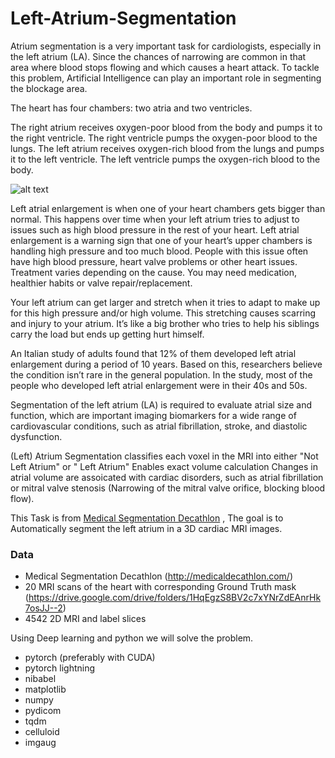 # Left-Atrium-Segmentation

Atrium segmentation is a very important task for cardiologists, especially in the left atrium (LA). Since the chances of narrowing are common in that area where blood stops flowing and which causes a heart attack. To tackle this problem, Artificial Intelligence can play an important role in segmenting the blockage area.

The heart has four chambers: two atria and two ventricles.

The right atrium receives oxygen-poor blood from the body and pumps it to the right ventricle.
The right ventricle pumps the oxygen-poor blood to the lungs.
The left atrium receives oxygen-rich blood from the lungs and pumps it to the left ventricle.
The left ventricle pumps the oxygen-rich blood to the body.

![alt text](https://sa1s3optim.patientpop.com/assets/docs/346147.jpg)

Left atrial enlargement is when one of your heart chambers gets bigger than normal. This happens over time when your left atrium tries to adjust to issues such as high blood pressure in the rest of your heart.
Left atrial enlargement is a warning sign that one of your heart’s upper chambers is handling high pressure and too much blood. People with this issue often have high blood pressure, heart valve problems or other heart issues. Treatment varies depending on the cause. You may need medication, healthier habits or valve repair/replacement.

Your left atrium can get larger and stretch when it tries to adapt to make up for this high pressure and/or high volume. This stretching causes scarring and injury to your atrium. It’s like a big brother who tries to help his siblings carry the load but ends up getting hurt himself.

An Italian study of adults found that 12% of them developed left atrial enlargement during a period of 10 years. Based on this, researchers believe the condition isn’t rare in the general population. In the study, most of the people who developed left atrial enlargement were in their 40s and 50s.

Segmentation of the left atrium (LA) is required to evaluate atrial size and function, which are important imaging biomarkers for a wide range of cardiovascular conditions, such as atrial fibrillation, stroke, and diastolic dysfunction.

(Left) Atrium Segmentation classifies each voxel in the MRI into either "Not Left Atrium" or " Left Atrium" Enables exact volume calculation
Changes in atrial volume are assoicated with cardiac disorders, such as atrial fibrillation or mitral valve stenosis (Narrowing of the mitral valve orifice, blocking blood flow).

This Task is from [Medical Segmentation Decathlon](http://medicaldecathlon.com/) , The goal is to Automatically segment the left atrium in a 3D cardiac MRI images.

### Data
- Medical Segmentation Decathlon (http://medicaldecathlon.com/)
- 20 MRI scans of the heart with corresponding Ground Truth mask (https://drive.google.com/drive/folders/1HqEgzS8BV2c7xYNrZdEAnrHk7osJJ--2)
- 4542 2D MRI and label slices

Using Deep learning and python we will solve the problem.
* pytorch (preferably with CUDA)
* pytorch lightning
* nibabel
* matplotlib
* numpy
* pydicom
* tqdm
* celluloid
* imgaug


